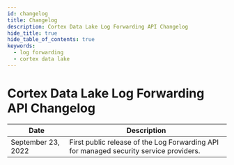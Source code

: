 ```yaml
---
id: changelog
title: Changelog
description: Cortex Data Lake Log Forwarding API Changelog
hide_title: true
hide_table_of_contents: true
keywords:
  - log forwarding
  - cortex data lake
---
```


# Cortex Data Lake Log Forwarding API Changelog

| Date               | Description                                                                            |
| ------------------ | -------------------------------------------------------------------------------------- |
| September 23, 2022 | First public release of the Log Forwarding API for managed security service providers. |
